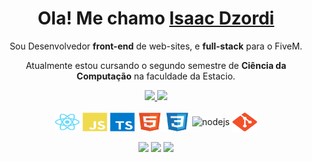 <div>
  
  <h1 align="center">
    Ola! Me chamo
    <a href="https://www.linkedin.com/in/isaac-dzordi-168404281/" target="_blank">Isaac Dzordi</a>
  </h1>
  
  <p align="center">
    Sou Desenvolvedor <strong>front-end</strong> de web-sites, e <strong>full-stack</strong> para o FiveM.
  </p>
  
  <p align="center">
    Atualmente estou cursando o segundo semestre de <strong>Ciência da Computação</strong> na faculdade da Estacio.
  </p>
  
</div>

<div align="center">
  <a href="https://github.com/dzordii">
    <img height="150em" src="https://github-readme-stats.vercel.app/api?username=dzordii&count_private=true&include_all_commits=true&show_icons=true&theme=dracula&hide_border=false&show_owner=true"/>
    <img height="150em" src="https://github-readme-stats.vercel.app/api/top-langs/?username=dzordii&theme=dracula&hide_border=false&&layout=compact"/>
  </a>
</div>

<div align="center" valign="top"><br>
  <img align="center" alt="React" height="30" width="40" src="https://raw.githubusercontent.com/devicons/devicon/master/icons/react/react-original.svg">
  <img align="center" alt="Js" height="30" width="40" src="https://raw.githubusercontent.com/devicons/devicon/master/icons/javascript/javascript-plain.svg">
  <img align="center" alt="Js" height="30" width="40" src="https://raw.githubusercontent.com/devicons/devicon/master/icons/typescript/typescript-plain.svg">
  <img align="center" alt="HTML" height="30" width="40" src="https://raw.githubusercontent.com/devicons/devicon/master/icons/html5/html5-original.svg">
  <img align="center" alt="CSS" height="30" width="40" src="https://raw.githubusercontent.com/devicons/devicon/master/icons/css3/css3-original.svg">
  <img align="center" alt="nodejs" height="30" width="40" src="https://cdn.worldvectorlogo.com/logos/nodejs-icon.svg">
  
  <img align="center" alt="git" height="30" width="40" src="https://raw.githubusercontent.com/devicons/devicon/master/icons/git/git-original.svg">
</div><br>

<div align="center">
  <a href="https://www.instagram.com/isaacdzordi/" target="_blank"><img src="https://img.shields.io/badge/-Instagram-%23E4405F?style=for-the-badge&logo=instagram&logoColor=white" target="_blank"></a>
  <a href="https://www.linkedin.com/in/isaac-dzordi-168404281/" target="_blank"><img src="https://img.shields.io/badge/-LinkedIn-%230077B5?style=for-the-badge&logo=linkedin&logoColor=white" target="_blank"></a> 
  <a href="mailto:dzordinetwork@gmail.com"><img src="https://img.shields.io/badge/-Gmail-%23333?style=for-the-badge&logo=gmail&logoColor=white" target="_blank"></a>
</div>
